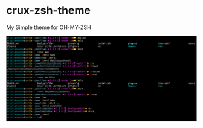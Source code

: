 crux-zsh-theme
==============

My Simple theme for OH-MY-ZSH

![alt text](https://raw.githubusercontent.com/cristianounix/crux-zsh-theme/master/screenshot.png "ScreenShot")
